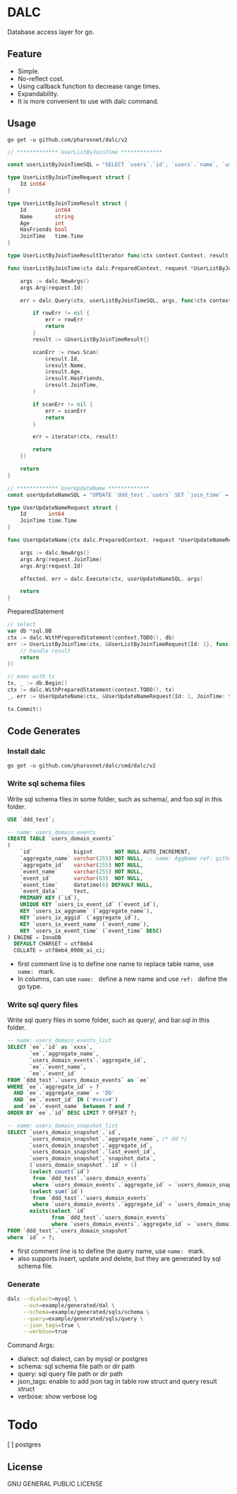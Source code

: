 # DALC
Database access layer for go.

## Feature

- Simple.
- No-reflect cost.
- Using callback function to decrease range times.
- Expandability.
- It is more convenient to use with dalc command.

## Usage

`go get -u github.com/pharosnet/dalc/v2`


```go
// ************* UserListByJoinTime *************

const userListByJoinTimeSQL = "SELECT `users`.`id`, `users`.`name`, `users`.`age`, `users`.`has_friends`, `users`.`join_time` FROM `ddd_test`.`users` WHERE `id` = ?"

type UserListByJoinTimeRequest struct {
	Id int64
}

type UserListByJoinTimeResult struct {
	Id         int64
	Name       string
	Age        int
	HasFriends bool
	JoinTime   time.Time
}

type UserListByJoinTimeResultIterator func(ctx context.Context, result *UserListByJoinTimeResult) (err error)

func UserListByJoinTime(ctx dalc.PreparedContext, request *UserListByJoinTimeRequest, iterator UserListByJoinTimeResultIterator) (err error) {

	args := dalc.NewArgs()
	args.Arg(request.Id)

	err = dalc.Query(ctx, userListByJoinTimeSQL, args, func(ctx context.Context, rows *sql.Rows, rowErr error) (err error) {

		if rowErr != nil {
			err = rowErr
			return
		}
		result := &UserListByJoinTimeResult{}

		scanErr := rows.Scan(
			&result.Id,
			&result.Name,
			&result.Age,
			&result.HasFriends,
			&result.JoinTime,
		)

		if scanErr != nil {
			err = scanErr
			return
		}

		err = iterator(ctx, result)

		return
	})

	return
}

// ************* UserUpdateName *************
const userUpdateNameSQL = "UPDATE `ddd_test`.`users` SET `join_time` = ? WHERE `id` = ?"

type UserUpdateNameRequest struct {
	Id       int64
	JoinTime time.Time
}

func UserUpdateName(ctx dalc.PreparedContext, request *UserUpdateNameRequest) (affected int64, err error) {

	args := dalc.NewArgs()
	args.Arg(request.JoinTime)
	args.Arg(request.Id)

	affected, err = dalc.Execute(ctx, userUpdateNameSQL, args)

	return
}

```
PreparedStatement
```go
// select
var db *sql.DB
ctx := dalc.WithPreparedStatement(context.TODO(), db)
err := UserListByJoinTime(ctx, &UserListByJoinTimeRequest{Id: 1}, func(ctx context.Context, result *UserListByJoinTimeResult) (err error) {
    // handle result
    return
})
```
```go
// exec with tx
tx, _ := db.Begin()
ctx := dalc.WithPreparedStatement(context.TODO(), tx)
_, err := UserUpdateName(ctx, &UserUpdateNameRequest{Id: 1, JoinTime: time.Now()})

tx.Commit()
```
## Code Generates
### Install dalc 
`go get -u github.com/pharosnet/dalc/cmd/dalc/v2`
### Write sql schema files
Write sql schema files in some folder, such as schema/, and foo.sql in this folder.
```sql
USE `ddd_test`;

-- name: users_domain_events
CREATE TABLE `users_domain_events`
(
    `id`             bigint       NOT NULL AUTO_INCREMENT,
    `aggregate_name` varchar(255) NOT NULL, -- name: AggName ref: github.com/foo/bar.SQLString
    `aggregate_id`   varchar(255) NOT NULL,
    `event_name`     varchar(255) NOT NULL,
    `event_id`       varchar(63)  NOT NULL,
    `event_time`     datetime(6) DEFAULT NULL,
    `event_data`     text,
    PRIMARY KEY (`id`),
    UNIQUE KEY `users_ix_event_id` (`event_id`),
    KEY `users_ix_aggname` (`aggregate_name`),
    KEY `users_ix_aggid` (`aggregate_id`),
    KEY `users_ix_event_name` (`event_name`),
    KEY `users_ix_event_time` (`event_time` DESC)
) ENGINE = InnoDB
  DEFAULT CHARSET = utf8mb4
  COLLATE = utf8mb4_0900_ai_ci;
```
* first comment line is to define one name to replace table name, use `name: ` mark. 
* In columns, can use `name: ` define a new name and use `ref: ` define the go type.
### Write sql query files
Write sql query files in some folder, such as query/, and bar.sql in this folder.
```sql
-- name: users_domain_events_list
SELECT `ee`.`id` as `xxxx`,
       `ee`.`aggregate_name`,
       `users_domain_events`.`aggregate_id`,
       `ee`.`event_name`,
       `ee`.`event_id`
FROM `ddd_test`.`users_domain_events` as `ee`
WHERE `ee`.`aggregate_id` = ?
  AND `ee`.`aggregate_name` = 'DD'
  AND `ee`.`event_id` IN ('#xxxx#')
  and `ee`.`event_name` between ? and ?
ORDER BY `ee`.`id` DESC LIMIT ? OFFSET ?;

-- name: users_domain_snapshot_list
SELECT `users_domain_snapshot`.`id`,
       `users_domain_snapshot`.`aggregate_name`, /* dd */
       `users_domain_snapshot`.`aggregate_id`,
       `users_domain_snapshot`.`last_event_id`,
       `users_domain_snapshot`.`snapshot_data`,
       (`users_domain_snapshot`.`id` > 1)                                                          as `over`,
       (select count(`id`)
        from `ddd_test`.`users_domain_events`
        where `users_domain_events`.`aggregate_id` = `users_domain_snapshot`.`aggregate_id`)       as `count`,
       (select sum(`id`)
        from `ddd_test`.`users_domain_events`
        where `users_domain_events`.`aggregate_id` = `users_domain_snapshot`.`aggregate_id`)       as `sum`,
       exists(select `id`
              from `ddd_test`.`users_domain_events`
              where `users_domain_events`.`aggregate_id` = `users_domain_snapshot`.`aggregate_id`) as `x`
FROM `ddd_test`.`users_domain_snapshot`
where `id` = ?;

```
* first comment line is to define the query name, use `name: ` mark. 
* also supports insert, update and delete, but they are generated by sql schema file.
### Generate
```bash
dalc --dialect=mysql \
     --out=example/generated/dal \
     --schema=example/generated/sqls/schema \
     --query=example/generated/sqls/query \
     --json_tags=true \
     --verbose=true
```
Command Args:
* dialect: sql dialect, can by mysql or postgres
* schema: sql schema file path or dir path
* query: sql query file path or dir path
* json_tags: enable to add json tag in table row struct and query result struct
* verbose: show verbose log
# Todo
[ ] postgres
## License

GNU GENERAL PUBLIC LICENSE 